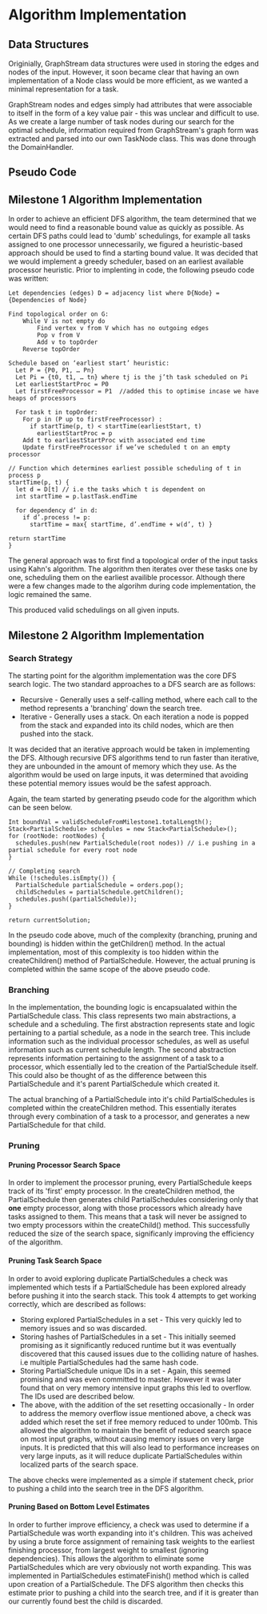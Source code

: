 # Algorithm Implementation

## Data Structures
Originially, GraphStream data structures were used in storing the edges and nodes of the input. However, it soon became clear that having an own implementation of a Node class would be more efficient, as we wanted a minimal representation for a task. 

GraphStream nodes and edges simply had attributes that were associable to itself in the form of a key value pair - this was unclear and difficult to use. 
As we create a large number of task nodes during our search for the optimal schedule, information required from GraphStream's graph form was extracted and parsed into our own TaskNode class. This was done through the DomainHandler.
## Pseudo Code

## Milestone 1 Algorithm Implementation
In order to achieve an efficient DFS algorithm, the team determined that we would need to find a reasonable bound value as quickly as possible. As certain DFS paths could lead
to 'dumb' schedulings, for example all tasks assigned to one processor unnecessarily, we figured a heuristic-based approach should be used to find a starting bound value. 
It was decided that we would implement a greedy scheduler, based on an earliest available processor heuristic. Prior to implenting in code, the following pseudo code was
written:

``` Let input graph G = (V, E)
Let dependencies (edges) D = adjacency list where D{Node} = {Dependencies of Node}

Find topological order on G:
	While V is not empty do
		Find vertex v from V which has no outgoing edges
		Pop v from V
		Add v to topOrder
	Reverse topOrder
	
Schedule based on ‘earliest start’ heuristic:
  Let P = {P0, P1, … Pn} 
  Let Pi = {t0, t1, … tn} where tj is the j’th task scheduled on Pi
  Let earliestStartProc = P0
  Let firstFreeProcessor = P1  //added this to optimise incase we have heaps of processors

  For task t in topOrder:
    For p in (P up to firstFreeProcessor) :
      if startTime(p, t) < startTime(earliestStart, t)
        earliestStartProc = p
    Add t to earliestStartProc with associated end time
    Update firstFreeProcessor if we’ve scheduled t on an empty processor

// Function which determines earliest possible scheduling of t in process p
startTime(p, t) {
  let d = D[t] // i.e the tasks which t is dependent on
  int startTime = p.lastTask.endTime
	
  for dependency d’ in d:
    if d’.process != p:
      startTime = max{ startTime, d’.endTime + w(d’, t) }

return startTime 
}
```
The general approach was to first find a topological order of the input tasks using Kahn's algorithm. The algorithm then iterates over these tasks one by one, scheduling 
them on the earliest availible processor. Although there were a few changes made to the algorihm during code implementation, the logic remained the same.

This produced valid schedulings on all given inputs.

## Milestone 2 Algorithm Implementation

### Search Strategy
The starting point for the algorithm implementation was the core DFS search logic. The two standard approaches to a DFS search are as follows:
  * Recursive - Generally uses a self-calling method, where each call to the method represents a 'branching' down the search tree.
  * Iterative - Generally uses a stack. On each iteration a node is popped from the stack and expanded into its child nodes, which are then pushed into the stack.
  
It was decided that an iterative approach would be taken in implementing the DFS. Although recursive DFS algorithms tend to run faster than iterative, they are unbounded in
the amount of memory which they use. As the algorithm would be used on large inputs, it was determined that avoiding these potential memory issues would be the safest
approach. 

Again, the team started by generating pseudo code for the algorithm which can be seen below.

```
Int boundVal = validScheduleFromMilestone1.totalLength();
Stack<PartialSchedule> schedules = new Stack<PartialSchedule>();
for (rootNode: rootNodes) {
  schedules.push(new PartialSchedule(root nodes)) // i.e pushing in a partial schedule for every root node
}

// Completing search
While (!schedules.isEmpty()) {
  PartialSchedule partialSchedule = orders.pop();
  childSchedules = partialSchedule.getChildren();
  schedules.push((partialSchedule));
}

return currentSolution;
```

In the pseudo code above, much of the complexity (branching, pruning and bounding) is hidden within the getChildren() method. In the actual implementation, most of 
this complexity is too hidden within the createChildren() method of PartialSchedule. However, the actual pruning is completed within the same scope of the above pseudo code.

### Branching
In the implementation, the bounding logic is encapsualated within the PartialSchedule class. This class represents two main abstractions, a schedule and a scheduling. The 
first abstraction represents state and logic pertaining to a partial schedule, as a node in the search tree. This include information such as the individual processor 
schedules, as well as useful information such as current schedule length. The second abstraction represents information pertaining to the assignment of a task to a 
processor, which essentially led to the creation of the PartialSchedule itself. This could also be thought of as the difference between this PartialSchedule and it's
parent PartialSchedule which created it. 

The actual branching of a PartialSchedule into it's child PartialSchedules is completed within the createChildren method. This essentially iterates through every combination of
a task to a processor, and generates a new PartialSchedule for that child.

### Pruning

#### Pruning Processor Search Space
In order to implement the processor pruning, every PartialSchedule keeps track of its 'first' empty processor. In the createChildren method, the PartialSchedule then
generates child PartialSchedules considering only that __one__ empty processor, along with those processors which already have tasks assigned to them. This means that
a task will never be assigned to two empty processors within the createChild() method. This successfully reduced the size of the search space, significanly improving
the efficiency of the algorithm.

#### Pruning Task Search Space
In order to avoid exploring duplicate PartialSchedules a check was implemented which tests if a PartialSchedule has been explored already before pushing it into the search stack. This took 4 attempts to get working correctly, which are described as follows:
* Storing explored PartialSchedules in a set - This very quickly led to memory issues and so was discarded.
* Storing hashes of PartialSchedules in a set - This initially seemed promising as it significantly reduced runtime but it was eventually discovered that this caused issues due to the colliding nature of hashes. i.e multiple PartialSchedules had the same hash code.
* Storing PartialSchedule unique IDs in a set - Again, this seemed promising and was even committed to master. However it was later found that on very memory intensive input graphs this led to overflow. The IDs used are described below.
* The above, with the addition of the set resetting occasionally - In order to address the memory overflow issue mentioned above, a check was added which reset the set if free memory reduced to under 100mb. This allowed the algorithm to maintain the benefit of reduced search space on most input graphs, without causing memory issues on very large inputs. It is predicted that this will also lead to performance increases on very large inputs, as it will reduce duplicate PartialSchedules within localized parts of the search space. 

The above checks were implemented as a simple if statement check, prior to pushing a child into the search tree in the DFS algorithm.

#### Pruning Based on Bottom Level Estimates
In order to further improve efficiency, a check was used to determine if a PartialSchedule was worth expanding into it's children. This was acheived by using a brute force assignment of remaining task weights to the earliest finishing processor, from largest weight to smallest (ignoring dependencies). This allows the algorithm to eliminate some PartialSchedules which are very obviously not worth expanding. This was implemented in PartialSchedules estimateFinish() method which is called upon creation of a PartialSchedule. The DFS algorithm then checks this estimate prior to pushing a child into the search tree, and if it is greater than our currently found best the child
is discarded.
